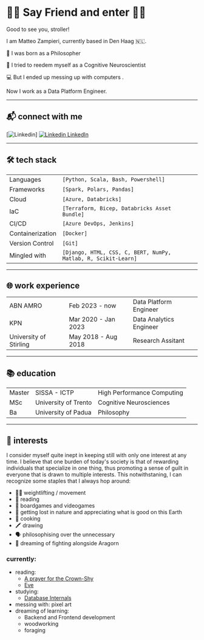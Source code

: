# 🧙‍♂️ Say Friend and enter 🧙‍♂️
Good to see you, stroller!

I am Matteo Zampieri, currently based in Den Haag 🇳🇱.

💭 I was born as a Philosopher 

🧠 I tried to reedem myself as a Cognitive Neuroscientist 

💻 But I ended up messing up with computers  . 

Now I work as a Data Platform Engineer.

---
## 📬 connect with me
[![Linkedin](https://cdn-icons-png.flaticon.com/512/174/174857.png)]
[![Linkedin](https://i.stack.imgur.com/gVE0j.png) LinkedIn](https://www.linkedin.com/in/mattzampieri/)


<!-- Would you prefer to have a quick chat? Book a slot below 📅 -->

---
## 🛠️ tech stack

| | |
|:---| :--- |
|Languages | `[Python, Scala, Bash, Powershell]` |
|Frameworks | `[Spark, Polars, Pandas]` |
|Cloud | `[Azure, Databricks]` |
|IaC | `[Terraform, Bicep, Databricks Asset Bundle]` |
|CI/CD | `[Azure DevOps, Jenkins]` |
|Containerization | `[Docker]` |
|Version Control | `[Git]` |
|Mingled with | `[Django, HTML, CSS, C, BERT, NumPy, Matlab, R, Scikit-Learn]` |

---
## 🌐 work experience
|  |  |  |
|:--------|:-----|:--------------------------|
| ABN AMRO| Feb 2023 - now | Data Platform Engineer|
| KPN | Mar 2020 - Jan 2023 | Data Analytics Engineer|
| University of Stirling | May 2018 - Aug 2018 | Research Assitant |

---
## 📚 education
|  | |  |
|:-----|:-----------|:-------|
| Master | SISSA - ICTP | High Performance Computing | 
| MSc | University of Trento | Cognitive Neurosciences |
| Ba | University of Padua | Philosophy |


---
## 🎯 interests
I consider myself quite inept in keeping still with only one interest at any time. I believe that one burden of today's society is that of rewarding individuals that specialize in one thing, thus promoting a sense of guilt in everyone that is drawn to multiple interests. This notwithstaning, I can recognize some staples that I always hop around:
- 🏋️‍♂️ weightlifting / movement
- 📗 reading 
- 🎲 boardgames and videogames
- 🌲 getting lost in nature and appreciating what is good on this Earth
- 🍲 cooking
- 🖍️ drawing
- 🗣️ philosophising over the unnecessary
- 🧝 dreaming of fighting alongside Aragorn

### currently:
- reading: 
    - [A prayer for the Crown-Shy](https://www.goodreads.com/book/show/40864030-a-prayer-for-the-crown-shy)
    - [Eve](https://www.goodreads.com/book/show/75494215-eve)
- studying: 
    - [Database Internals](https://www.oreilly.com/library/view/database-internals/9781492040330/)
- messing with: pixel art
- dreaming of learning: 
    - Backend and Frontend development
    - woodworking
    - foraging
<!--
**zampierimatteo91/zampierimatteo91** is a ✨ _special_ ✨ repository because its `README.md` (this file) appears on your GitHub profile.

Here are some ideas to get you started:

- 🔭 I’m currently working on ...
- 🌱 I’m currently learning ...
- 👯 I’m looking to collaborate on ...
- 🤔 I’m looking for help with ...
- 💬 Ask me about ...
- 📫 How to reach me: ...
- 😄 Pronouns: ...
- ⚡ Fun fact: ...
-->
